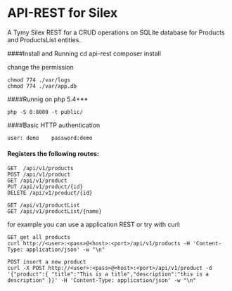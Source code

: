 # API-REST for Silex
A Tymy Silex REST for a CRUD operations on SQLite database for Products and ProductsList entities.


####Install and Running
    cd api-rest
    composer install 
    

 change the permission
    
    chmod 774 ./var/logs
    chmod 774 ./var/app.db
    
  
####Runnig on php 5.4+**
    
    php -S 0:8000 -t public/
    
  
####Basic HTTP authentication
   
    user: demo    password:demo
   
  
  
#### Registers the following routes:
    
    GET  /api/v1/products
    POST /api/v1/product
    GET /api/v1/product
    PUT /api/v1/product/{id}
    DELETE /api/v1/product/{id}
    
    GET /api/v1/productList
    GET /api/v1/productList/{name}
   

for example you can use a application REST or try with curl:
	
	GET get all products
	curl http://<user>:<pass>@<host>:<port>/api/v1/products -H 'Content-Type: application/json' -w "\n"

	POST insert a new product 
	curl -X POST http://<user>:<pass>@<host>:<port>/api/v1/product -d '{"product":{ "title":"This is a title","description":"this is a description" }}' -H 'Content-Type: application/json' -w "\n"






